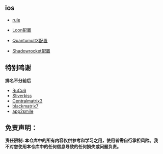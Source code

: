 
## ios
* [rule](https://www.github.com/hualaX/ios/tree/main/rule)

* [Loon配置](https://www.github.com/hualaX/ios/tree/main/loon_profile.conf)

* [QuantumultX配置](https://www.github.com/hualaX/ios/tree/main/quantumultX_profile.conf)

* [Shadowrocket配置](https://github.com/hualaX/ios/tree/main/shadowrocket_profile.conf)

## 特别鸣谢
**排名不分前后**
* [RuCu6](https://www.github.com/RuCu6)
* [Sliverkiss](https://github.com/Sliverkiss)
* [Centralmatrix3](https://github.com/Centralmatrix3)
* [blackmatrix7](https://www.github.com/blackmatrix7)
* [app2smile](https://www.github.com/app2mile)


## 免责声明：

**责任限制: 本仓库中的所有内容仅供参考和学习之用，使用者需自行承担风险。我不对您使用本仓库中的任何信息导致的任何损失或问题负责。**




